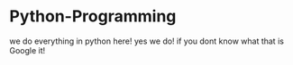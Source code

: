 # Python-Programming
we do everything in python here!
yes we do!
if you dont know what that is Google it!
